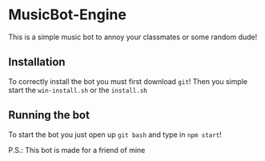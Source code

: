 # MusicBot-Engine
This is a simple music bot to annoy your classmates or some random dude! 

## Installation
To correctly install the bot you must first download ```git```! Then you simple start the ```win-install.sh``` or the ```install.sh```

## Running the bot
To start the bot you just open up ```git bash``` and type in ```npm start```!


P.S.: This bot is made for a friend of mine
